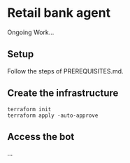 # Retail bank agent

Ongoing Work...

## Setup

Follow the steps of PREREQUISITES.md.

## Create the infrastructure

    terraform init
    terraform apply -auto-approve

## Access the bot

...